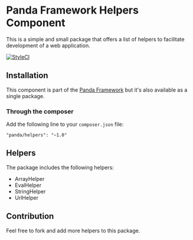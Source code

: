 # Panda Framework Helpers Component

This is a simple and small package that offers a list of helpers to facilitate development of a web application.

[![StyleCI](https://styleci.io/repos/69766687/shield?branch=master)](https://styleci.io/repos/69766687)

## Installation

This component is part of the [Panda Framework](https://github.com/PandaPlatform/panda-framework) but it's also available as a single package.

### Through the composer

Add the following line to your `composer.json` file:

```
"panda/helpers": "~1.0"
```

## Helpers

The package includes the following helpers:

- ArrayHelper
- EvalHelper
- StringHelper
- UrlHelper

## Contribution

Feel free to fork and add more helpers to this package.
